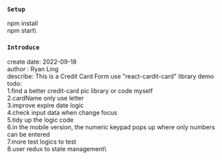 ### `Setup`

npm install\
npm start\

### `Introduce`

create date: 2022-09-18\
author : Ryan Ling\
describe: This is a Credit Card Form use "react-cardit-card" library demo\
todo:\
1.find a better credit-card pic library or code myself\
2.cardName only use letter\
3.improve expire date logic\
4.check input data when change focus\
5.tidy up the logic code\
6.in the mobile version, the numeric keypad pops up where only numbers can be entered\
7.more test logics to test\
8.user redux to state management\
